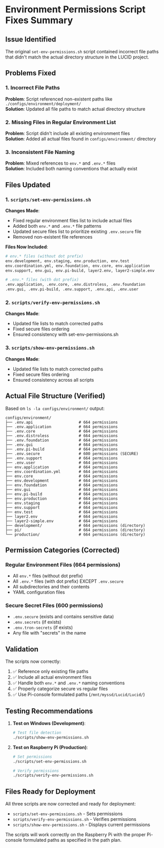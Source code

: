 # Environment Permissions Script Fixes Summary

## Issue Identified
The original `set-env-permissions.sh` script contained incorrect file paths that didn't match the actual directory structure in the LUCID project.

## Problems Fixed

### 1. **Incorrect File Paths**
**Problem**: Script referenced non-existent paths like `./configs/environment/deployment/`  
**Solution**: Updated all file paths to match actual directory structure

### 2. **Missing Files in Regular Environment List**
**Problem**: Script didn't include all existing environment files  
**Solution**: Added all actual files found in `configs/environment/` directory

### 3. **Inconsistent File Naming**
**Problem**: Mixed references to `env.*` and `.env.*` files  
**Solution**: Included both naming conventions that actually exist

## Files Updated

### 1. `scripts/set-env-permissions.sh`
**Changes Made**:
- Fixed regular environment files list to include actual files
- Added both `env.*` and `.env.*` file patterns
- Updated secure files list to prioritize existing `.env.secure` file
- Removed non-existent file references

**Files Now Included**:
```bash
# env.* files (without dot prefix)
env.development, env.staging, env.production, env.test
env.coordination.yml, env.foundation, env.core, env.application
env.support, env.gui, env.pi-build, layer2.env, layer2-simple.env

# .env.* files (with dot prefix)  
.env.application, .env.core, .env.distroless, .env.foundation
.env.gui, .env.pi-build, .env.support, .env.api, .env.user
```

### 2. `scripts/verify-env-permissions.sh`
**Changes Made**:
- Updated file lists to match corrected paths
- Fixed secure files ordering
- Ensured consistency with set-env-permissions.sh

### 3. `scripts/show-env-permissions.sh`
**Changes Made**:
- Updated file lists to match corrected paths
- Fixed secure files ordering
- Ensured consistency across all scripts

## Actual File Structure (Verified)

Based on `ls -la configs/environment/` output:

```
configs/environment/
├── .env.api                    # 664 permissions
├── .env.application            # 664 permissions  
├── .env.core                   # 664 permissions
├── .env.distroless             # 664 permissions
├── .env.foundation             # 664 permissions
├── .env.gui                    # 664 permissions
├── .env.pi-build               # 664 permissions
├── .env.secure                 # 600 permissions (SECURE)
├── .env.support                # 664 permissions
├── .env.user                   # 664 permissions
├── env.application             # 664 permissions
├── env.coordination.yml        # 664 permissions
├── env.core                    # 664 permissions
├── env.development             # 664 permissions
├── env.foundation              # 664 permissions
├── env.gui                     # 664 permissions
├── env.pi-build                # 664 permissions
├── env.production              # 664 permissions
├── env.staging                 # 664 permissions
├── env.support                 # 664 permissions
├── env.test                    # 664 permissions
├── layer2.env                  # 664 permissions
├── layer2-simple.env           # 664 permissions
├── development/                # 664 permissions (directory)
├── pi/                         # 664 permissions (directory)
└── production/                 # 664 permissions (directory)
```

## Permission Categories (Corrected)

### Regular Environment Files (664 permissions)
- All `env.*` files (without dot prefix)
- All `.env.*` files (with dot prefix) EXCEPT `.env.secure`
- All subdirectories and their contents
- YAML configuration files

### Secure Secret Files (600 permissions)
- `.env.secure` (exists and contains sensitive data)
- `.env.secrets` (if exists)
- `.env.tron-secrets` (if exists)
- Any file with "secrets" in the name

## Validation

The scripts now correctly:
1. ✅ Reference only existing file paths
2. ✅ Include all actual environment files
3. ✅ Handle both `env.*` and `.env.*` naming conventions
4. ✅ Properly categorize secure vs regular files
5. ✅ Use Pi-console formulated paths (`/mnt/myssd/Lucid/Lucid/`)

## Testing Recommendations

1. **Test on Windows (Development)**:
   ```bash
   # Test file detection
   ./scripts/show-env-permissions.sh
   ```

2. **Test on Raspberry Pi (Production)**:
   ```bash
   # Set permissions
   ./scripts/set-env-permissions.sh
   
   # Verify permissions
   ./scripts/verify-env-permissions.sh
   ```

## Files Ready for Deployment

All three scripts are now corrected and ready for deployment:
- `scripts/set-env-permissions.sh` - Sets permissions
- `scripts/verify-env-permissions.sh` - Verifies permissions  
- `scripts/show-env-permissions.sh` - Displays current permissions

The scripts will work correctly on the Raspberry Pi with the proper Pi-console formulated paths as specified in the path plan.
